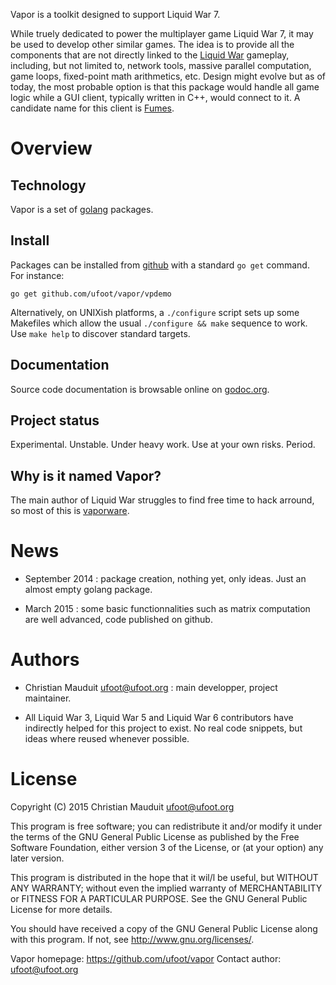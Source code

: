 Vapor is a toolkit designed to support Liquid War 7.

While truely dedicated to power the multiplayer game Liquid War 7, it
may be used to develop other similar games. The idea is to provide all
the components that are not directly linked to the
[Liquid War](http://www.ufoot.org/liquidwar) gameplay, including, but not
limited to, network tools, massive parallel computation, game loops,
fixed-point math arithmetics, etc.  Design might evolve but as of
today, the most probable option is that this package would handle all
game logic while a GUI client, typically written in C++, would connect
to it.  A candidate name for this client is
[Fumes](https://github.com/ufoot/fumes).

Overview
========

Technology
----------

Vapor is a set of [golang](http://golang.org/) packages.

Install
-------

Packages can be installed from [github](https://github.com/ufoot/vapor)
with a standard `go get` command. For instance:

`go get github.com/ufoot/vapor/vpdemo`

Alternatively, on UNIXish platforms, a `./configure` script sets
up some Makefiles which allow the usual `./configure && make` sequence
to work. Use `make help` to discover standard targets.

Documentation
-------------

Source code documentation is browsable online 
on [godoc.org](http://godoc.org/github.com/ufoot/vapor).

Project status
--------------

Experimental. Unstable. Under heavy work. Use at your own risks. Period.

Why is it named Vapor?
----------------------

The main author of Liquid War struggles to find free time to hack arround,
so most of this is [vaporware](https://en.wikipedia.org/wiki/Vaporware).

News
====

* September 2014 : package creation, nothing yet, only ideas.
  Just an almost empty golang package.

* March 2015 : some basic functionnalities such as matrix computation
  are well advanced, code published on github.

Authors
=======

* Christian Mauduit <ufoot@ufoot.org> : main developper, project
  maintainer.

* All Liquid War 3, Liquid War 5 and Liquid War 6 contributors have
  indirectly helped for this project to exist. No real code snippets,
  but ideas where reused whenever possible.

License
=======

Copyright (C)  2015  Christian Mauduit <ufoot@ufoot.org>

This program is free software; you can redistribute it and/or modify
it under the terms of the GNU General Public License as published by
the Free Software Foundation, either version 3 of the License, or
(at your option) any later version.

This program is distributed in the hope that it wil/l be useful,
but WITHOUT ANY WARRANTY; without even the implied warranty of
MERCHANTABILITY or FITNESS FOR A PARTICULAR PURPOSE.  See the
GNU General Public License for more details.

You should have received a copy of the GNU General Public License
along with this program.  If not, see <http://www.gnu.org/licenses/>.

Vapor homepage: https://github.com/ufoot/vapor
Contact author: ufoot@ufoot.org



